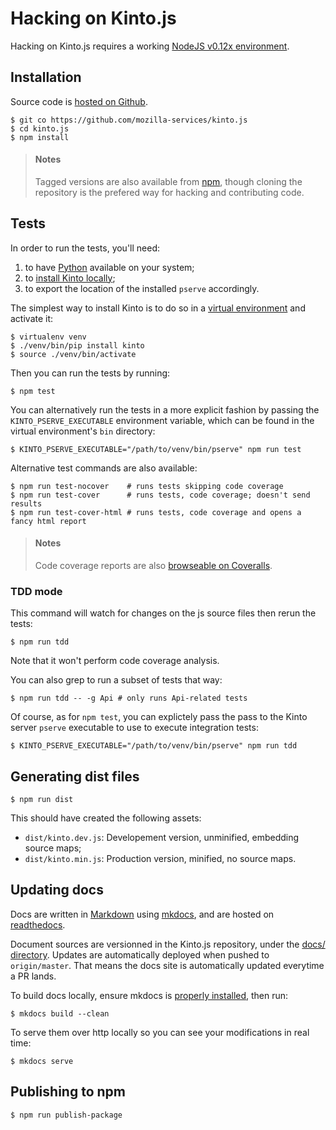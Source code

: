 # Hacking on Kinto.js

Hacking on Kinto.js requires a working [NodeJS v0.12x environment](https://nodejs.org/download/).

## Installation

Source code is [hosted on Github](https://github.com/mozilla-services/kinto.js).

    $ git co https://github.com/mozilla-services/kinto.js
    $ cd kinto.js
    $ npm install

> #### Notes
>
> Tagged versions are also available from [npm](https://www.npmjs.com/package/kinto), though cloning the repository is the prefered way for hacking and contributing code.

## Tests

In order to run the tests, you'll need:

1. to have [Python](http://python.org/) available on your system;
2. to [install Kinto locally](http://kinto.readthedocs.org/en/latest/configuration/installation.html);
3. to export the location of the installed `pserve` accordingly.

The simplest way to install Kinto is to do so in a [virtual environment](http://docs.python-guide.org/en/latest/dev/virtualenvs/) and activate it:

    $ virtualenv venv
    $ ./venv/bin/pip install kinto
    $ source ./venv/bin/activate

Then you can run the tests by running:

    $ npm test

You can alternatively run the tests in a more explicit fashion by passing the `KINTO_PSERVE_EXECUTABLE` environment variable, which can be found in the virtual environment's `bin` directory:

    $ KINTO_PSERVE_EXECUTABLE="/path/to/venv/bin/pserve" npm run test

Alternative test commands are also available:

    $ npm run test-nocover    # runs tests skipping code coverage
    $ npm run test-cover      # runs tests, code coverage; doesn't send results
    $ npm run test-cover-html # runs tests, code coverage and opens a fancy html report

> #### Notes
>
> Code coverage reports are also [browseable on Coveralls](https://coveralls.io/r/mozilla-services/kinto.js).

### TDD mode

This command will watch for changes on the js source files then rerun the tests:

    $ npm run tdd

Note that it won't perform code coverage analysis.

You can also grep to run a subset of tests that way:

    $ npm run tdd -- -g Api # only runs Api-related tests

Of course, as for `npm test`, you can explictely pass the pass to the Kinto server `pserve` executable to use to execute integration tests:

    $ KINTO_PSERVE_EXECUTABLE="/path/to/venv/bin/pserve" npm run tdd

## Generating dist files

    $ npm run dist

This should have created the following assets:

-  `dist/kinto.dev.js`: Developement version, unminified, embedding source maps;
-  `dist/kinto.min.js`: Production version, minified, no source maps.

## Updating docs

Docs are written in [Markdown](http://daringfireball.net/projects/markdown/syntax) using [mkdocs](http://www.mkdocs.org/), and are hosted on [readthedocs](https://readthedocs.org/).

Document sources are versionned in the Kinto.js repository, under the [docs/ directory](https://github.com/mozilla-services/kinto.js/tree/master/docs). Updates are automatically deployed when pushed to `origin/master`. That means the docs site is automatically updated everytime a PR lands.

To build docs locally, ensure mkdocs is [properly installed](http://www.mkdocs.org/#installation), then run:

    $ mkdocs build --clean

To serve them over http locally so you can see your modifications in real time:

    $ mkdocs serve

## Publishing to npm

    $ npm run publish-package
